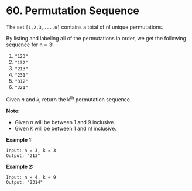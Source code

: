 # 60. Permutation Sequence

The set `[1,2,3,...,n]` contains a total of n! unique permutations.

By listing and labeling all of the permutations in order, we get the following sequence for n = 3:

1. `"123"`
2. `"132"`
3. `"213"`
4. `"231"`
5. `"312"`
6. `"321"`

Given *n* and *k*, return the k<sup>th</sup> permutation sequence.

**Note:**

- Given *n* will be between 1 and 9 inclusive.
- Given *k* will be between 1 and n! inclusive.

**Example 1:**
```
Input: n = 3, k = 3
Output: "213"
```

**Example 2:**
```
Input: n = 4, k = 9
Output: "2314"
```